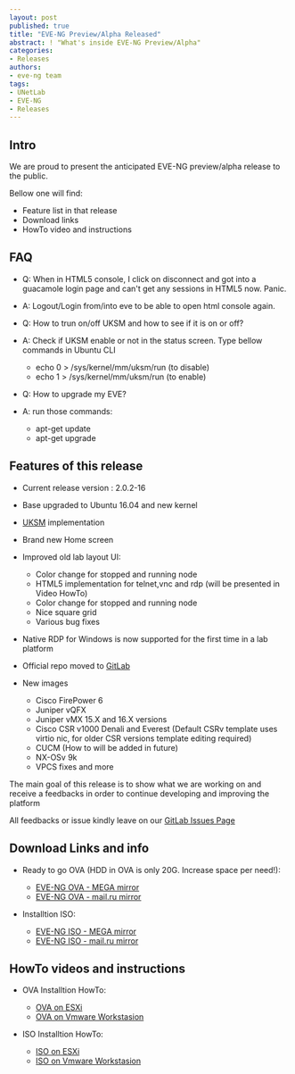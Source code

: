 ```yaml
---
layout: post
published: true
title: "EVE-NG Preview/Alpha Released"
abstract: ! "What's inside EVE-NG Preview/Alpha"
categories:
- Releases
authors:
- eve-ng team
tags:
- UNetLab
- EVE-NG
- Releases
---
```


## Intro

We are proud to present the anticipated EVE-NG preview/alpha release to the public.

Bellow one will find:

* Feature list in that release
* Download links
* HowTo video and instructions

## FAQ

- Q: When in HTML5 console, I click on disconnect and got into a guacamole login page and can't get any sessions in HTML5 now. Panic.
- A: Logout/Login from/into eve to be able to open html console again.

- Q: How to trun on/off UKSM and how to see if it is on or off?
- A: Check if UKSM enable or not in the status screen. Type bellow commands in Ubuntu CLI
	- echo 0 > /sys/kernel/mm/uksm/run (to disable)
	- echo 1 > /sys/kernel/mm/uksm/run (to enable)
- Q: How to upgrade my EVE?
- A: run those commands:
	- apt-get update
	- apt-get upgrade

## Features of this release

* Current release version : 2.0.2-16
* Base upgraded to Ubuntu 16.04 and new kernel
* [UKSM](http://kerneldedup.org/en/projects/uksm/ "UKSM") implementation
* Brand new Home screen
* Improved old lab layout UI:
	- Color change for stopped and running node
	- HTML5 implementation for telnet,vnc and rdp (will be presented in Video HowTo)
	- Color change for stopped and running node
	- Nice square grid
	- Various bug fixes
* Native RDP for Windows is now supported for the first time in a lab platform
* Official repo moved to [GitLab](https://gitlab.com/eve-ng-dev/eve-ng-public "EVE-NG Official Repo")
	
* New images
	- Cisco FirePower 6 
	- Juniper vQFX
	- Juniper vMX 15.X and 16.X versions
	- Cisco CSR v1000 Denali and Everest (Default CSRv template uses virtio nic, for older CSR versions template editing required)
	- CUCM (How to will be added in future)
	- NX-OSv 9k
	- VPCS fixes and more


The main goal of this release is to show what we are working on and receive a feedbacks in order to continue developing and improving the platform

All feedbacks or issue kindly leave on our [GitLab Issues Page](https://gitlab.com/eve-ng-dev/eve-ng-public/issues "EVE-NG GitLab Issues Page") 

## Download Links and info

* Ready to go OVA (HDD in OVA is only 20G. Increase space per need!):
	- [EVE-NG OVA - MEGA mirror](https://mega.nz/#!v0BQnYCa!hQAPYv9H4a_Qz5SAQcWpRfel4H1LvQ4AwIE0AFvg-48 "EVE-NG OVA - MEGA mirror")
	- [EVE-NG OVA - mail.ru mirror](https://cloud.mail.ru/public/8ies/Tzk6cN6hc "EVE-NG OVA - mail.ru mirror")

* Installtion ISO:	
	- [EVE-NG ISO - MEGA mirror](https://mega.nz/#!n1wCHSqY!vPEumXngOzgN5yzo2hhfo6KGJUIksUUoCLf1WKbFYCE "EVE-NG ISO - MEGA mirror")
	- [EVE-NG ISO - mail.ru mirror](https://cloud.mail.ru/public/8LF6/CtPRUoFYL "EVE-NG ISO - mail.ru mirror")

## HowTo videos and instructions

* OVA Installtion HowTo:
	- [OVA on ESXi](https://www.youtube.com/watch?v=ImbJW8JI3Ro "OVA on ESXi")
	- [OVA on Vmware Workstasion](https://www.youtube.com/watch?v=GyY4F9Hl67E "OVA on Vmware Workstasion")

* ISO Installtion HowTo:
	- [ISO on ESXi](https://www.youtube.com/watch?v=0nXHNF3J0B8 "ISO on ESXi")
	- [ISO on Vmware Workstasion](https://www.youtube.com/watch?v=1uwwO5vpqEo "ISO on Vmware Workstasion")
	
